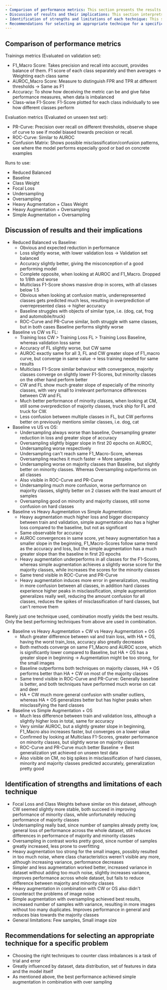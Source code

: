 ```yaml
---
- Comparison of performance metrics: This section presents the results of the evaluation, comparing the performance of each technique based on the chosen metrics.
- Discussion of results and their implications: This section interprets the results, highlighting key insights and discussing the implications of the findings.
- Identification of strengths and limitations of each technique: This section assesses the strengths and limitations of each technique, based on the results and the analysis.
- Recommendations for selecting an appropriate technique for a specific problem: This section provides recommendations for practitioners and decision-makers, based on the results of the evaluation.
---
```


## Comparison of performance metrics
Trainings metrics (Evaluated on validation set):
- F1_Macro Score: Takes precision and recall into account, provides balance of them. F1 score of each class separately and then averages → Weighting each class same
- AUROC_Macro Score: Measure to distinguish FPR and TPR at different thresholds → Same as F1
- Accuracy: To show how deceiving the metric can be and give false performance measures, when data is imbalanced
- Class-wise F1-Score: F1-Score plotted for each class individually to see how different classes perform

Evaluation metrics (Evaluated on unseen test set):
- PR-Curve: Precision over recall on different thresholds, observe shape of curve to see if model biased towards precision or recall.
- ROC-Curve: Similar to AUROC
- Confusion Matrix: Shows possible misclassification/confusion patterns, see where the model performs especially good or bad on concrete examples

Runs to use:
- Reduced Balanced
- Baseline
- Class Weight
- Focal Loss
- Undersampling
- Oversampling
- Heavy Augmentation + Class Weight
- Heavy Augmentation + Oversampling
- Simple Augmentation + Oversampling

## Discussion of results and their implications
- Reduced Balanced vs Baseline:
	- Obvious and expected reduction in performance
	- Loss slightly worse, with lower validation loss → Validation set balanced
	- Accuracy slightly better, giving the misconception of a good performing model
	- Complete opposite, when looking at AUROC and F1_Macro. Dropped to 1/8th and worse
	- Multiclass F1-Score shows massive drop in scores, with all classes below 1.5
	- Obvious when looking at confusion matrix, underrepresented classes gets predicted much less, resulting in overprediction of overrepresented class → higher accuracy
	- Baseline struggles with objects of similar type, i.e. (dog, cat, frog and automobile/truck)
	- ROC-Curve and PR-Curve similar, both struggle with same classes, but in both cases Baseline performs slightly worse
- Baseline vs CW vs FL:
	- Training loss CW > Training Loss FL > Training Loss Baseline, whereas validation loss same
	- Accuracy of FL slightly worse, but CW same
	- AUROC exactly same for all 3, FL and CW greater slope of F1_macro curve, but converge in same value → less training needed for same results
	- Multiclass F1-Score similar behaviour with convergence, majority classes converge on slightly lower F1-Scores, but minority classes on the other hand perform better
	- CW and FL show much greater slope of especially of the minority classes, with very small to irrelevant performance differences between CW and FL
	- Much better performance of minority classes, when looking at CM, still some overprediction of majority classes, truck ship for FL and truck for CW. 
	- Less confusion between multiple classes in FL, but CW performs better on previously mentions similar classes, i.e. dog, cat
- Baseline vs US vs OS:
	- Undersampling always worse than baseline, Oversampling greater reduction in loss and greater slope of accuracy
	- Oversampling slightly bigger slope in first 20 epochs on AUROC, Undersampling worse respectively
	- Undersampling can't reach same F1_Macro-Score, whereas Oversampling reaches it much faster → More samples
	- Undersampling worse on majority classes than Baseline, but slightly better on minority classes. Whereas Oversampling outperforms on all classes
	- Also visible in ROC-Curve and PR-Curve
	- Undersampling much more confusion, worse performance on majority classes, slightly better on 2 classes with the least amount of samples
	- Oversampling good on minority and majority classes, still some confusion on hard classes
- Baseline vs Heavy Augmentation vs Simple Augmentation:
	- Heavy augmentation much higher loss and bigger discrepancy between train and validation, simple augmentation also has a higher loss compared to the baseline, but not as significant
	- Same observable for accuracy
	- AUROC convergences in same score, yet heavy augmentation has a smaller slope in the beginning, F1_Macro-Scores follow same trend as the accuracy and loss, but the simple augmentation has a much greater slope than the baseline in first 20 epochs
	- Heavy augmentation underperforms in all classes for the F1-Scores, whereas simple augmentation achieves a slightly worse score for the majority classes, while increases the scores for the minority classes
	- Same trend visible in ROC-Curve and PR-Curve
	- Heavy augmentation induces more error in generalization, resulting in more confusion between all classes, in addition hard classes experience higher peaks in misclassification, simple augmentation generalizes really well, reducing the amount confusion for all classes, reduces the spikes of misclassification of hard classes, but can't remove them

Rarely just one technique used, combination mostly yields the best results. Only the best performing techniques from above are used in combination.

- Baseline vs Heavy Augmentation + CW vs Heavy Augmentation + OS
	- Much greater difference between val and train loss, with HA + OS, having the worst train_loss, accuracy also greatly decreases
	- Both methods converge on same F1_Macro and AUROC score, which is significantly lower compared to Baseline, but HA + OS has a greater slope in beginning → Augmentation might be too strong, for the small images
	- Baseline outperforms both techniques on majority classes, HA + OS performs better than HA + CW on most of the majority classes
	- Same trend visible in ROC-Curve and PR-Curve: Generally baseline is better, and both techniques have performed much worse on cat and deer
	- HA + CW much more general confusion with smaller outliers, whereas HA + OS generalizes better but has higher peaks when misclassifying the hard classes
- Baseline vs Simple Augmentation + OS
	- Much less difference between train and validation loss, although a slightly higher loss in total, same for accuracy
	- Very similar AUROC, but a slightly greater slope in beginning, F1_Macro also increases faster, but converges on a lower value
	- Confirmed by looking at Multiclass F1-Scores, greater performance on minority classes, but slightly worse on majority classes
	- ROC-Curve and PR-Curve much better Baseline → Best generalization yet achieved on unseen test data
	- Also visible on CM, no big spikes in misclassification of hard classes, minority and majority classes predicted accurately, generalization pretty good

## Identification of strengths and limitations of each technique
- Focal Loss and Class Weights behave similar on this dataset, although CW seemed slightly more stable, both succeed in improving performance of minority class, while unfortunately reducing performance of majority classes
- Undersampling really bad, since number of samples already pretty low, general loss of performance across the whole dataset, still reduces differences in performance of majority and minority classes
- Oversampling in contrast works pretty good, since number of samples greatly increased, less prone to overfitting
- Heavy augmentation too strong for the small images, possibly resulted in too much noise, where class characteristics weren't visible any more, although increasing variance, performance decreases
- Simpler and less augmentation worked better, increased variance in dataset without adding too much noise, slightly increases variance, improves performance across whole dataset, but fails to reduce difference between majority and minority classes
- Heavy augmentation in combination with CW or OS also didn't counteract the problems of image noise
- Simple augmentation with oversampling achieved best results, increased number of samples with variance, resulting in more images without too many duplicates. Improves performance in general and reduces bias towards the majority classes
- General limitations: Few samples, Small image size

## Recommendations for selecting an appropriate technique for a specific problem
- Choosing the right techniques to counter class imbalances is a task of trial and error
- Greatly influenced by dataset, data distribution, set of features in data and the model itself
- As mentioned above, the best performance achieved simple augmentation in combination with over sampling
